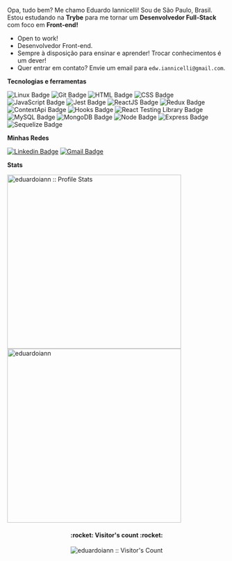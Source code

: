 Opa, tudo bem? Me chamo Eduardo Iannicelli! Sou de São Paulo, Brasil. Estou estudando na **Trybe** para me tornar um **Desenvolvedor Full-Stack** com foco em **Front-end!**

- Open to work!
- Desenvolvedor Front-end.
- Sempre à disposição para ensinar e aprender! Trocar conhecimentos é um dever!
- Quer entrar em contato? Envie um email para `edw.iannicelli@gmail.com`.

**Tecnologias e ferramentas**

![Linux Badge](https://img.shields.io/badge/-Linux-FCC624?style=flat-square&logo=Linux&logoColor=black)
![Git Badge](https://img.shields.io/badge/-Git-F05032?style=flat-square&logo=git&logoColor=white)
![HTML Badge](https://img.shields.io/badge/-HTML-E34F26?style=flat-square&logo=html5&logoColor=white)
![CSS Badge](https://img.shields.io/badge/-CSS-1572B6?style=flat-square&logo=css3&logoColor=white)
![JavaScript Badge](https://img.shields.io/badge/-JavaScript-yellow?style=flat-square&logo=JavaScript&logoColor=white)
![Jest Badge](https://img.shields.io/badge/-Jest-C21325?style=flat-square&logo=jest&logoColor=white)
![ReactJS Badge](https://img.shields.io/badge/-React-61DAFB?style=flat-square&logo=React&logoColor=black)
![Redux Badge](https://img.shields.io/badge/-Redux-764ABC?style=flat-square&logo=Redux&logoColor=white)
![ContextApi Badge](https://img.shields.io/badge/-Context%20Api-orange)
![Hooks Badge](https://img.shields.io/badge/-Hooks-61DAFB?style=flat-square&logo=React&logoColor=black)
![React Testing Library Badge](https://img.shields.io/badge/-RTL-61DAFB?style=flat-square&logo=react&logoColor=black)
![MySQL Badge](https://img.shields.io/badge/-MySQL-4479A1?style=flat-square&logo=MySQL&logoColor=white)
![MongoDB Badge](https://img.shields.io/badge/-MongoDB-47A248?style=flat-square&logo=mongodb&logoColor=white)
![Node Badge](https://img.shields.io/badge/-Node.js-339933?style=flat-square&logo=node.js&logoColor=white)
![Express Badge](https://img.shields.io/badge/-Express.js-grey?style=flat-square&logo=expressjs&logoColor=white)
![Sequelize Badge](https://img.shields.io/badge/-Sequelize-357bbe?style=flat-square&logo=sequelize&logoColor=white)

**Minhas Redes**

[![Linkedin Badge](https://img.shields.io/badge/-LinkedIn-0077B5?style=flat-square&logo=Linkedin&logoColor=white&link=https://www.linkedin.com/in/eduardoiannicelli/)](https://www.linkedin.com/in/eduardoiann/)
[![Gmail Badge](https://img.shields.io/badge/-Gmail-D14836?style=flat-square&logo=Gmail&logoColor=white&link=mailto:edw.iannicelli@gmail.com)](mailto:edw.iannicelli@gmail.com)

**Stats**

<a href="https://github.com/eduardoiann">
    <img align="center" width=400 src="https://github-readme-stats.vercel.app/api?username=eduardoiann&show_icons=true&theme=synthwave" alt="eduardoiann :: Profile Stats" />
</a>
<a href="https://github.com/eduardoiann">
  <img align="center" width=400 src="https://github-readme-stats.vercel.app/api/top-langs/?username=eduardoiann&layout=compact&theme=dracula" alt="eduardoiann" />
</a>

<h4 align="center">:rocket: Visitor's count :rocket:</h4>
<p align="center"><img src="https://profile-counter.glitch.me/{eduardoiann}/count.svg" alt="eduardoiann :: Visitor's Count" /></p>
